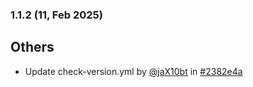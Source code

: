### 1.1.2 (11, Feb 2025)
## Others
- Update check-version.yml by [<u>@jaX10bt</u>](https://www.github.com/jaX10bt) in [#2382e4a](https://github.com/buerokratt/Buerokratt-onboarding/commit/2382e4a)